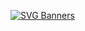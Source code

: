 [![SVG Banners](https://svg-banners.vercel.app/api?type=origin&text1=Welcome%20S%20🤠&text2=💖%20Open%20Source&width=800&height=400)](https://github.com/Akshay090/svg-banners)

<!--
**DancinChance/DancinChance** is a ✨ _special_ ✨ repository because its `README.md` (this file) appears on your GitHub profile.

Here are some ideas to get you started:

- 🔭 I’m currently working on ...
- 🌱 I’m currently learning ...
- 👯 I’m looking to collaborate on ...
- 🤔 I’m looking for help with ...
- 💬 Ask me about ...
- 📫 How to reach me: ...
- 😄 Pronouns: ...
- ⚡ Fun fact: ...
-->
